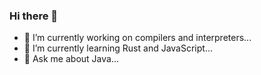 ### Hi there 👋

- 🔭 I’m currently working on compilers and interpreters...
- 🌱 I’m currently learning Rust and JavaScript...
- 💬 Ask me about Java...
